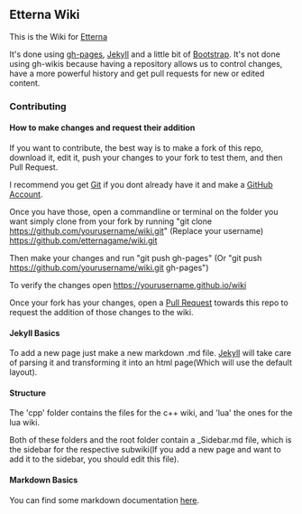 ## Etterna Wiki

This is the Wiki for <a href="https://github.com/etternagame/etterna">Etterna</a>

It's done using <a href="https://pages.github.com/">gh-pages</a>, <a href="https://github.com/jekyll/jekyll">Jekyll</a> and a little bit of <a href="http://getbootstrap.com/">Bootstrap</a>. It's not done using gh-wikis because having a repository allows us to control changes, have a more powerful history and get pull requests for new or edited content.


### Contributing

#### How to make changes and request their addition

If you want to contribute, the best way is to make a fork of this repo, download it, edit it, push your changes to your fork to test them, and then Pull Request.

I recommend you get <a href="https://git-scm.com/">Git</a> if you dont already have it and make a <a href="https://github.com/join">GitHub Account</a>.

Once you have those, open a commandline or terminal on the folder you want simply clone from your fork by running "git clone https://github.com/yourusername/wiki.git" (Replace your username)
 https://github.com/etternagame/wiki.git
 
Then make your changes and run "git push gh-pages" (Or "git push https://github.com/yourusername/wiki.git gh-pages")

To verify the changes open https://yourusername.github.io/wiki

Once your fork has your changes, open a <a href="">Pull Request</a> towards this repo to request the addition of those changes to the wiki.


#### Jekyll Basics

To add a new page just make a new markdown .md file. <a href="https://github.com/jekyll/jekyll">Jekyll</a> will take care of parsing it and transforming it into an html page(Which will use the default layout).

#### Structure

The 'cpp' folder contains the files for the c++ wiki, and 'lua' the ones for the lua wiki.

Both of these folders and the root folder contain a _Sidebar.md file, which is the sidebar for the respective subwiki(If you add a new page and want to add it to the sidebar, you should edit this file).


#### Markdown Basics

You can find some markdown documentation <a href="https://guides.github.com/features/mastering-markdown/">here</a>.

